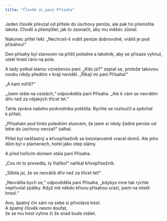 ```yaml
---
title: "Člověk a\_paní Přísaha"
---
```


Jeden člověk převzal od přítele do úschovy peníze, ale pak ho přemohla lakota. Chodil a přemýšlel, jak to zaonačit, aby mu měšec zůstal.

Nakonec přítel řekl: „Nechceš-li vrátit peníze dobrovolně, vrátíš je pod přísahou!“

Den přísahy byl stanoven na příští poledne a lakotník, aby se přísaze vyhnul, utekl hned ráno na pole.

A tady potkal starou vznešenou paní. „Kdo jsi?“ zeptal se, protože takovou osobu nikdy předtím v kraji neviděl. „Říkají mi paní Přísaha!“

„A kam míříš?“

„Jsem stále na cestách,“ odpověděla paní Přísaha. „Ale k vám se nevrátím dřív než za nějakých třicet let.“

Tahle zpráva našeho podvodníka potěšila. Rychle se rozloučil a spěchal k příteli.

„Přísahám pod tímto poledním sluncem, že jsem si nikdy žádné peníze od tebe do úschovy nevzal!“ zalhal.

Přítel byl nešťastný a křivopřísežník se bezstarostně vracel domů. Ale jeho dům byl v plamenech, hořel jako otep slámy.

A před hořícím domem stála paní Přísaha.

„Cos mi to provedla, ty lhářko!“ naříkal křivopřísežník.

„Slíbila jsi, že se nevrátíš dřív než za třicet let!“

„Nevrátila bych se,“ odpověděla paní Přísaha, „kdybys mne tak rychle nepřivolal zpátky. Když mě někdo křivou přísahou urazí, jsem na místě hned.“

Ano, špatný čin sám na sebe si přivolává trest.  
A špatný člověk nesmí doufat,  
že se mu trest vyhne či že snad bude otálet.

